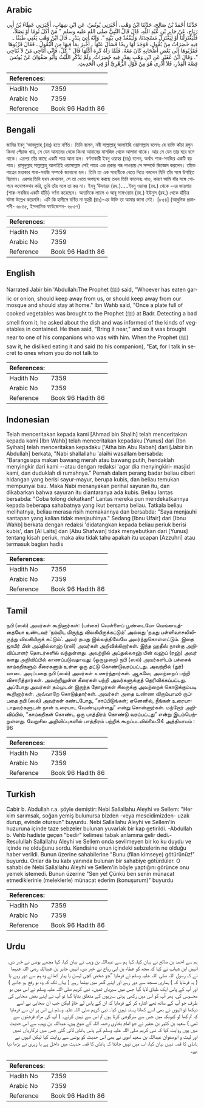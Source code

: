 ## Arabic


<div dir="rtl" lang="ar" style={{fontSize:'larger',backgroundColor:'#f8f9fa',padding:20}}>
حَدَّثَنَا أَحْمَدُ بْنُ صَالِحٍ، حَدَّثَنَا ابْنُ وَهْبٍ، أَخْبَرَنِي يُونُسُ، عَنِ ابْنِ شِهَابٍ، أَخْبَرَنِي عَطَاءُ بْنُ أَبِي رَبَاحٍ، عَنْ جَابِرِ بْنِ عَبْدِ اللَّهِ، قَالَ قَالَ النَّبِيُّ صلى الله عليه وسلم ‏"‏ مَنْ أَكَلَ ثُومًا أَوْ بَصَلاً، فَلْيَعْتَزِلْنَا أَوْ لِيَعْتَزِلْ مَسْجِدَنَا، وَلْيَقْعُدْ فِي بَيْتِهِ ‏"‏‏.‏ وَإِنَّهُ أُتِيَ بِبَدْرٍ ـ قَالَ ابْنُ وَهْبٍ يَعْنِي طَبَقًا ـ فِيهِ خَضِرَاتٌ مِنْ بُقُولٍ، فَوَجَدَ لَهَا رِيحًا فَسَأَلَ عَنْهَا ـ أُخْبِرَ بِمَا فِيهَا مِنَ الْبُقُولِ ـ فَقَالَ قَرِّبُوهَا فَقَرَّبُوهَا إِلَى بَعْضِ أَصْحَابِهِ كَانَ مَعَهُ، فَلَمَّا رَآهُ كَرِهَ أَكْلَهَا قَالَ ‏"‏ كُلْ، فَإِنِّي أُنَاجِي مَنْ لاَ تُنَاجِي ‏"‏‏.‏ وَقَالَ ابْنُ عُفَيْرٍ عَنِ ابْنِ وَهْبٍ بِقِدْرٍ فِيهِ خَضِرَاتٌ‏.‏ وَلَمْ يَذْكُرِ اللَّيْثُ وَأَبُو صَفْوَانَ عَنْ يُونُسَ قِصَّةَ الْقِدْرِ، فَلاَ أَدْرِي هُوَ مِنْ قَوْلِ الزُّهْرِيِّ أَوْ فِي الْحَدِيثِ‏.‏
</div>
<div style={{backgroundColor:'#f8f9fa',padding:20, marginBottom: 10}}><table> <thead> <tr> <th>References:</th> <th></th> </tr> </thead> <tbody><tr><td>Hadith No</td><td>7359</td></tr><tr><td>Arabic No</td><td>7359</td></tr><tr><td>Reference</td><td>Book 96 Hadith 86</td></tr></tbody></table></div>

## Bengali


<div dir="ltr" lang="bn" style={{fontSize:'larger',backgroundColor:'#f8f9fa',padding:20}}>
জাবির ইবনু ‘আবদুল্লাহ্ (রাঃ) হতে বর্ণিত। তিনি বলেন, নবী সাল্লাল্লাহু আলাইহি ওয়াসাল্লাম বলেনঃ যে ব্যক্তি কাঁচা রসুন কিংবা পেঁয়াজ খায়, সে যেন আমাদের থেকে কিংবা আমাদের মাসজিদ থেকে আলাদা থাকে। আর সে যেন তার ঘরে বসে থাকে। এরপর তাঁর কাছে একটি পাত্র আনা হল। বর্ণনাকারী ইবনু ওয়াহ্ব (রাঃ) বলেন, অর্থাৎ শাক-সবজির একটি বড় পাত্র। রাসূলুল্লাহ সাল্লাল্লাহু আলাইহি ওয়াসাল্লাম সেই পাত্রে এক প্রকার গন্ধ পাওয়ায় সে সম্পর্কে জিজ্ঞেস করলেন। তাঁকে পাত্রের মধ্যকার শাক-সবজি সম্পর্কে জানানো হল। তিনি তা এক সাহাবীকে খেতে দিতে বললেন যিনি তাঁর সঙ্গে উপস্থিত ছিলেন। এরপর তিনি যখন দেখলেন, সে তা খেতে অপছন্দ করছে তখন তিনি বললেনঃ খাও, কারণ আমি যাঁর সঙ্গে গোপনে কথোপকথন করি, তুমি তাঁর সঙ্গে তা কর না। ইবনু ‘উফায়র (রহ.).....ইবনু ওয়াহ্ব (রহ.) থেকে -এর জায়গায় (শাক-সবজির একটি হাঁড়ি) বর্ণনা করেছেন। অন্যদিকে লায়স ও আবূ সাফওয়ান (রহ.) ইউনুস (রহ.) থেকে হাঁড়ির ঘটনা উল্লেখ করেননি। এটি কি হাদীসে বর্ণিত না যুহরী (রাঃ)-এর উক্তি তা আমার জানা নেই। [৮৫৪] (আধুনিক প্রকাশনী- ৬৮৪৫, ইসলামিক ফাউন্ডেশন- ৬৮৫৭)
</div>
<div style={{backgroundColor:'#f8f9fa',padding:20, marginBottom: 10}}><table> <thead> <tr> <th>References:</th> <th></th> </tr> </thead> <tbody><tr><td>Hadith No</td><td>7359</td></tr><tr><td>Arabic No</td><td>7359</td></tr><tr><td>Reference</td><td>Book 96 Hadith 86</td></tr></tbody></table></div>

## English


<div dir="ltr" lang="en" style={{fontSize:'larger',backgroundColor:'#f8f9fa',padding:20}}>
Narrated Jabir bin 'Abdullah:The Prophet (ﷺ) said, "Whoever has eaten garlic or onion, should keep away from us, or should keep away from our mosque and should stay at home." Ibn Wahb said, "Once a plate full of cooked vegetables was brought to the Prophet (ﷺ) at Badr. Detecting a bad smell from it, he asked about the dish and was informed of the kinds of vegetables in contained. He then said, "Bring it near," and so it was brought near to one of his companions who was with him. When the Prophet (ﷺ) saw it, he disliked eating it and said (to his companion), "Eat, for I talk in secret to ones whom you do not talk to
</div>
<div style={{backgroundColor:'#f8f9fa',padding:20, marginBottom: 10}}><table> <thead> <tr> <th>References:</th> <th></th> </tr> </thead> <tbody><tr><td>Hadith No</td><td>7359</td></tr><tr><td>Arabic No</td><td>7359</td></tr><tr><td>Reference</td><td>Book 96 Hadith 86</td></tr></tbody></table></div>

## Indonesian


<div dir="ltr" lang="id" style={{fontSize:'larger',backgroundColor:'#f8f9fa',padding:20}}>
Telah menceritakan kepada kami [Ahmad bin Shalih] telah menceritakan kepada kami [Ibn Wahb] telah menceritakan kepadaku [Yunus] dari [Ibn Syihab] telah menceritakan kepadaku ['Atha bin Abu Rabah] dari [Jabir bin Abdullah] berkata, "Nabi shallallahu 'alaihi wasallam bersabda: "Barangsiapa makan bawang merah atau bawang putih, hendaklah menyingkir dari kami --atau dengan redaksi 'agar dia menyingkiri- masjid kami, dan duduklah di rumahnya." Pernah dalam perang badar beliau diberi hidangan yang berisi sayur-mayur, berupa kubis, dan beliau temukan mempunyai bau. Maka Nabi menanyakan perihal sayuran itu, dan dikabarkan bahwa sayuran itu diantaranya ada kubis. Beliau lantas bersabda: "Coba tolong dekatkan!" Lantas mereka pun mendekatkannya kepada beberapa sahabatnya yang ikut bersama beliau. Tatkala beliau melihatnya, beliau merasa risih memakannya dan bersabda: "Saya menjauhi santapan yang kalian tidak menjauhinya." Sedang [Ibnu Ufair] dari [Ibnu Wahb] berkata dengan redaksi 'didatangkan kepada beliau periuk berisi kubis', dan [Al Laits] dan [Abu Shafwan] tidak menyebutkan dari [Yunus] tentang kisah periuk, maka aku tidak tahu apakah itu ucapan [Azzuhri] atau termasuk bagian hadis
</div>
<div style={{backgroundColor:'#f8f9fa',padding:20, marginBottom: 10}}><table> <thead> <tr> <th>References:</th> <th></th> </tr> </thead> <tbody><tr><td>Hadith No</td><td>7359</td></tr><tr><td>Arabic No</td><td>7359</td></tr><tr><td>Reference</td><td>Book 96 Hadith 86</td></tr></tbody></table></div>

## Tamil


<div dir="ltr" lang="ta" style={{fontSize:'larger',backgroundColor:'#f8f9fa',padding:20}}>
நபி (ஸல்) அவர்கள் கூறினார்கள்: (பச்சை) வெள்ளைப் பூண்டையோ வெங்காயத்தையோ உண்டவர் ‘நம்மிட மிருந்து விலகியிருக்கட்டும்’ அல்லது ‘நமது பள்ளிவாசலிலிருந்து விலகியிருக் கட்டும்’. அவர் தமது இல்லத்திலேயே அமர்ந்துகொள்ளட்டும். இதை ஜாபிர் பின் அப்தில்லாஹ் (ரலி) அவர்கள் அறிவிக்கிறார்கள். இந்த ஹதீஸ் நான்கு அறிவிப்பாளர் தொடர்களில் வந்துள்ளது. அவற்றில் அப்துல்லாஹ் பின் வஹ்ப் (ரஹ்) அவர் களது அறிவிப்பில் காணப்படுவதாவது: (ஒருமுறை) நபி (ஸல்) அவர்களிடம் பச்சைக் காய்கறிகளும் கீரைகளும் உள்ள ஒரு தட்டு கொண்டுவரப்பட்டது. அவற்றில் (துர்) வாடை அடிப்பதை நபி (ஸல்) அவர்கள் உணர்ந்தார்கள். ஆகவே, அவற்றைப் பற்றி விசாரித்தார்கள். அவற்றிலுள்ள கீரைகள் பற்றி அவர்களுக்குத் தெரிவிக்கப்பட்டது. அப்போது அவர்கள் தம்முடன் இருந்த தோழர்கள் சிலருக்கு அவற்றைக் கொடுக்கும்படி கூறினார்கள். அவ்வாறே கொடுத்தார்கள். அவர்கள் அதை உண்ண விரும்பாமó ருப்பதை நபி (ஸல்) அவர்கள் கண்டபோது, “சாப்பிடுங்கள்; ஏனெனில், நீங்கள் உரையாடாதவர்களுடன் நான் உரையாட வேண்டியுள்ளது” என்று சொன்னார்கள். மற்றோர் அறிவிப்பில், “காய்கறிகள் கொண்ட ஒரு பாத்திரம் கொண்டு வரப்பட்டது” என்று இடம்பெற்றுள்ளது. வேறுசில அறிவிப்புகளில் பாத்திரம் பற்றிக் கூறப்படவில்லை.94 அத்தியாயம் : 96
</div>
<div style={{backgroundColor:'#f8f9fa',padding:20, marginBottom: 10}}><table> <thead> <tr> <th>References:</th> <th></th> </tr> </thead> <tbody><tr><td>Hadith No</td><td>7359</td></tr><tr><td>Arabic No</td><td>7359</td></tr><tr><td>Reference</td><td>Book 96 Hadith 86</td></tr></tbody></table></div>

## Turkish


<div dir="ltr" lang="tr" style={{fontSize:'larger',backgroundColor:'#f8f9fa',padding:20}}>
Cabir b. Abdullah r.a. şöyle demiştir: Nebi Sallallahu Aleyhi ve Sellem: "Her kim sarımsak, soğan yemiş bulunursa bizden -veya mescidimizden- uzak durup, evinde otursun" buyurdu. Nebi Sallallahu Aleyhi ve Sellem'in huzuruna içinde taze sebzeler bulunan yuvarlak bir kap getirildi. -Abdullah b. Vehb hadiste geçen "bedir" kelimesi tabak anlamına gelir dedi.- Resulullah Sallallahu Aleyhi ve Sellem onda sevilmeyen bir ko ku duydu ve içinde ne olduğunu sordu. Kendisine onun içindeki sebzelerin ne olduğu haber verildi. Bunun üzerine sahabilerine "Bunu (filan kimseye) götürünüz!" buyurdu. Onlar da bu kabı yanında bulunan bir sahabiye götürdüler. O sahabi de Nebi Sallallahu Aleyhi ve Sellem'in böyle yaptığını görünce onu yemek istemedi. Bunun üzerine "Sen ye! Çünkü ben senin münacat etmediklerinle (meleklerle) münacat ederim (konuşurum)" buyurdu
</div>
<div style={{backgroundColor:'#f8f9fa',padding:20, marginBottom: 10}}><table> <thead> <tr> <th>References:</th> <th></th> </tr> </thead> <tbody><tr><td>Hadith No</td><td>7359</td></tr><tr><td>Arabic No</td><td>7359</td></tr><tr><td>Reference</td><td>Book 96 Hadith 86</td></tr></tbody></table></div>

## Urdu


<div dir="rtl" lang="ur" style={{fontSize:'larger',backgroundColor:'#f8f9fa',padding:20}}>
ہم سے احمد بن صالح نے بیان کیا، کہا ہم سے عبداللہ بن وہب نے بیان کیا، کہا مجھے یونس نے خبر دی، انہیں ابن شہاب نے کہا کہ مجھ کو عطاء بن ابی رباح نے خبر دی، انہیں جابر بن عبداللہ رضی اللہ عنہما نے کہ رسول اللہ صلی اللہ علیہ وسلم نے فرمایا ”جو شخص کچی لہسن یا پیاز کھائے وہ ہم سے دور رہے یا ( یہ فرمایا کہ ) ہماری مسجد سے دور رہے اور اپنے گھر میں بیٹھا رہے ( یہاں تک کہ وہ بو رفع ہو جائے ) اور آپ کے پاس ایک طباق لایا گیا جس میں سبزیاں تھیں۔ نبی کریم صلی اللہ علیہ وسلم نے اس میں بو محسوس کی، پھر آپ کو اس میں رکھی ہوئی سبزیوں کے متعلق بتایا گیا تو آپ نے اپنے بعض صحابی کی طرف جو آپ کے ساتھ تھے اشارہ کر کے فرمایا کہ ان کے پاس لے جاؤ لیکن جب ان صحابی نے اسے دیکھا تو انہوں نے بھی اسے کھانا پسند نہیں کیا۔ نبی کریم صلی اللہ علیہ وسلم نے اس پر ان سے فرمایا کہ تم کھا لو کیونکہ میں جس سے سرگوشی کرتا ہوں تم اس سے نہیں کرتے۔ ( آپ کی مراد فرشتوں سے تھی ) سعید بن کثیر بن عفیر نے جو امام بخاری رحمہ اللہ کے شیخ ہیں، عبداللہ بن وہب سے اس حدیث میں یوں روایت کیا کہ نبی کریم صلی اللہ علیہ وسلم کے پاس ہانڈی لائی گئی جس میں ترکاریاں تھیں اور لیث و ابوصفوان عبداللہ بن سعید اموی نے بھی اس حدیث کو یونس سے روایت کیا لیکن انہوں نے ہانڈی کا قصہ نہیں بیان کیا، اب میں نہیں جانتا کہ ہانڈی کا قصہ حدیث میں داخل ہے یا زہری نے بڑھا دیا ہے۔
</div>
<div style={{backgroundColor:'#f8f9fa',padding:20, marginBottom: 10}}><table> <thead> <tr> <th>References:</th> <th></th> </tr> </thead> <tbody><tr><td>Hadith No</td><td>7359</td></tr><tr><td>Arabic No</td><td>7359</td></tr><tr><td>Reference</td><td>Book 96 Hadith 86</td></tr></tbody></table></div>